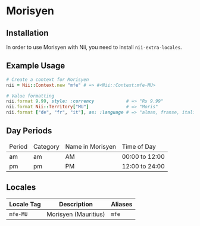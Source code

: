 <!-- This file has been generated. Source: src/docs/languages/_template.md.erb -->

# Morisyen

## Installation

In order to use Morisyen with Nii, you need to install `nii-extra-locales`.

## Example Usage

``` ruby
# Create a context for Morisyen
nii = Nii::Context.new "mfe" # => #<Nii::Context:mfe-MU>

# Value formatting
nii.format 9.99, style: :currency            # => "Rs 9.99"
nii.format Nii::Territory["MU"]              # => "Moris"
nii.format ["de", "fr", "it"], as: :language # => "alman, franse, italien"
```

## Day Periods


<table>
  <thead>
    <tr>
      <td>Period</td>
      <td>Category</td>
      <td>Name in Morisyen</td>
      <td>Time of Day</td>
    </tr>
  </thead>
  <tbody>
    <tr>
      <td>am</td>
      <td>am</td>
      <td>AM</td>
      <td>00:00 to 12:00</td>
    </tr>
    <tr>
      <td>pm</td>
      <td>pm</td>
      <td>PM</td>
      <td>12:00 to 24:00</td>
    </tr>
  </tbody>
</table>



## Locales

<table>
  <thead>
    <tr>
      <th>Locale Tag</th>
      <th>Description</th>
      <th>Aliases</th>
    </tr>
  </thead>
  <tbody>
    <tr>
      <td><code>mfe-MU</code></td>
      <td>Morisyen (Mauritius)</td>
      <td><code>mfe</code></td>
    </tr>
  </tbody>
</table>

